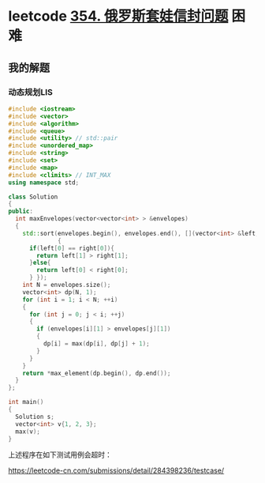 # leetcode [354. 俄罗斯套娃信封问题](https://leetcode-cn.com/problems/russian-doll-envelopes/) 困难



## 我的解题

### 动态规划LIS

```c++
#include <iostream>
#include <vector>
#include <algorithm>
#include <queue>
#include <utility> // std::pair
#include <unordered_map>
#include <string>
#include <set>
#include <map>
#include <climits> // INT_MAX
using namespace std;

class Solution
{
public:
  int maxEnvelopes(vector<vector<int> > &envelopes)
  {
    std::sort(envelopes.begin(), envelopes.end(), [](vector<int> &left, vector<int> &right)
              {
      if(left[0] == right[0]){
        return left[1] > right[1];
      }else{
        return left[0] < right[0];
      } });
    int N = envelopes.size();
    vector<int> dp(N, 1);
    for (int i = 1; i < N; ++i)
    {
      for (int j = 0; j < i; ++j)
      {
        if (envelopes[i][1] > envelopes[j][1])
        {
          dp[i] = max(dp[i], dp[j] + 1);
        }
      }
    }
    return *max_element(dp.begin(), dp.end());
  }
};

int main()
{
  Solution s;
  vector<int> v{1, 2, 3};
  max(v);
}

```

上述程序在如下测试用例会超时：

https://leetcode-cn.com/submissions/detail/284398236/testcase/

